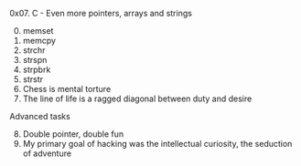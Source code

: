 0x07. C - Even more pointers, arrays and strings

0. memset
1. memcpy
2. strchr
3. strspn
4. strpbrk
5. strstr
6. Chess is mental torture
7. The line of life is a ragged diagonal between duty and desire

Advanced tasks

8. Double pointer, double fun
9. My primary goal of hacking was the intellectual curiosity, the seduction of adventure
